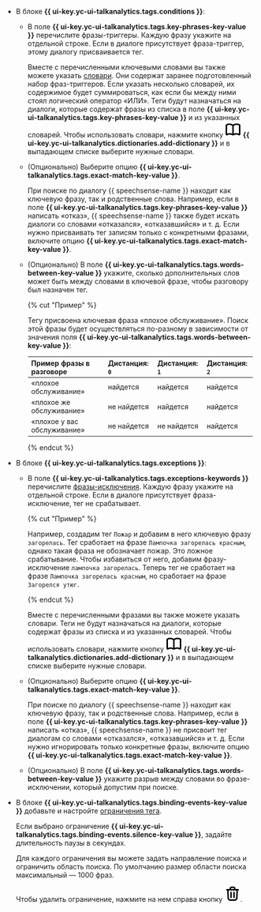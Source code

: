 * В блоке **{{ ui-key.yc-ui-talkanalytics.tags.conditions }}**:

    * В поле **{{ ui-key.yc-ui-talkanalytics.tags.key-phrases-key-value }}** перечислите фразы-триггеры. Каждую фразу укажите на отдельной строке. Если в диалоге присутствует фраза-триггер, этому диалогу присваивается тег.

        Вместе с перечисленными ключевыми словами вы также можете указать [словари](../../../speechsense/concepts/dictionaries.md). Они содержат заранее подготовленный набор фраз-триггеров. Если указать несколько словарей, их содержимое будет суммироваться, как если бы между ними стоял логический оператор «ИЛИ». Теги будут назначаться на диалоги, которые содержат фразы из списка в поле **{{ ui-key.yc-ui-talkanalytics.tags.key-phrases-key-value }}** и из указанных словарей. Чтобы использовать словари, нажмите кнопку ![icon](../../../_assets/console-icons/book-open.svg) **{{ ui-key.yc-ui-talkanalytics.dictionaries.add-dictionary }}** и в выпадающем списке выберите нужные словари.

    * (Опционально) Выберите опцию **{{ ui-key.yc-ui-talkanalytics.tags.exact-match-key-value }}**.

        При поиске по диалогу {{ speechsense-name }} находит как ключевую фразу, так и родственные слова. Например, если в поле **{{ ui-key.yc-ui-talkanalytics.tags.key-phrases-key-value }}** написать «отказ», {{ speechsense-name }} также будет искать диалоги со словами «отказался», «отказавшийся» и т. д. Если нужно присваивать тег записям только с конкретными фразами, включите опцию **{{ ui-key.yc-ui-talkanalytics.tags.exact-match-key-value }}**.

    * (Опционально) В поле **{{ ui-key.yc-ui-talkanalytics.tags.words-between-key-value }}** укажите, сколько дополнительных слов может быть между словами в ключевой фразе, чтобы разговору был назначен тег.

        {% cut "Пример" %}

        Тегу присвоена ключевая фраза «плохое обслуживание». Поиск этой фразы будет осуществляться по-разному в зависимости от значения поля **{{ ui-key.yc-ui-talkanalytics.tags.words-between-key-value }}**:

        | Пример фразы в разговоре | Дистанция: `0` | Дистанция: `1` | Дистанция: `2` |
        | ----------- | ----------- | ----------- | ----------- |
        | «плохое обслуживание» | найдется | найдется | найдется |
        | «плохое же обслуживание» | не найдется | найдется | найдется |
        | «плохое у вас обслуживание» | не найдется | не найдется | найдется |

        {% endcut %}

* В блоке **{{ ui-key.yc-ui-talkanalytics.tags.exceptions }}**:

    * В поле **{{ ui-key.yc-ui-talkanalytics.tags.exceptions-keywords }}** перечислите [фразы-исключения](../../../speechsense/concepts/tags.md#exclusion-phrases). Каждую фразу укажите на отдельной строке. Если в диалоге присутствует фраза-исключение, тег не срабатывает.

        {% cut "Пример" %}

        Например, создадим тег `Пожар` и добавим в него ключевую фразу `загорелась`.
        Тег сработает на фразе `Лампочка загорелась красным`, однако такая фраза не обозначает пожар. Это ложное срабатывание. Чтобы избавиться от него, добавим фразу-исключение `лампочка загорелась`.
        Теперь тег не сработает на фразе `Лампочка загорелась красным`, но сработает на фразе `Загорелся утюг`.

        {% endcut %}

        Вместе с перечисленными фразами вы также можете указать словари. Теги не будут назначаться на диалоги, которые содержат фразы из списка и из указанных словарей. Чтобы использовать словари, нажмите кнопку ![icon](../../../_assets/console-icons/book-open.svg) **{{ ui-key.yc-ui-talkanalytics.dictionaries.add-dictionary }}** и в выпадающем списке выберите нужные словари.

    * (Опционально) Выберите опцию **{{ ui-key.yc-ui-talkanalytics.tags.exact-match-key-value }}**.

        При поиске по диалогу {{ speechsense-name }} находит как ключевую фразу, так и родственные слова. Например, если в поле **{{ ui-key.yc-ui-talkanalytics.tags.key-phrases-key-value }}** написать «отказ», {{ speechsense-name }} не присвоит тег диалогам со словами «отказался», «отказавшийся» и т. д. Если нужно игнорировать только конкретные фразы, включите опцию **{{ ui-key.yc-ui-talkanalytics.tags.exact-match-key-value }}**.

    * (Опционально) В поле **{{ ui-key.yc-ui-talkanalytics.tags.words-between-key-value }}** укажите разрыв между словами во фразе-исключении, который допустим при поиске.

* В блоке **{{ ui-key.yc-ui-talkanalytics.tags.binding-events-key-value }}** добавьте и настройте [ограничения тега](../../../speechsense/concepts/tags.md#tag-limitations).

    Если выбрано ограничение **{{ ui-key.yc-ui-talkanalytics.tags.binding-events.silence-key-value }}**, задайте длительность паузы в секундах.

    Для каждого ограничения вы можете задать направление поиска и ограничить область поиска. По умолчанию размер области поиска максимальный — 1000 фраз.

    Чтобы удалить ограничение, нажмите на нем справа кнопку ![icon](../../../_assets/console-icons/trash-bin.svg).
